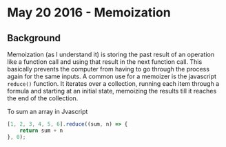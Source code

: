 # May 20 2016 - Memoization

## Background

Memoization (as I understand it) is storing the past result of an operation like a function call and using that result in the next function call. This basically prevents the computer from having to go through the process again for the same inputs. A common use for a memoizer is the javascript `reduce()` function. It iterates over a collection, running each item through a formula and starting at an initial state, memoizing the results till it reaches the end of the collection.

To sum an array in Jvascript

```javascript
[1, 2, 3, 4, 5, 6].reduce((sum, n) => {
    return sum + n
}, 0);
```
